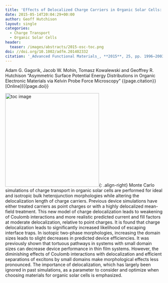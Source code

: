 ```yaml
---
title: 'Effects of Delocalized Charge Carriers in Organic Solar Cells: Predicting Nanoscale Device Performance from Morphology'
date: 2015-05-14T20:04:29+00:00
author: Geoff Hutchison
layout: single
categories:
  - Charge Transport
  - Organic Solar Cells
header:
  teaser: /images/abstracts/2015-osc-toc.png
doi: //doi.org/10.1002/adfm.201402332
citation: '_Advanced Functional Materials_, **2015**, 25, pp. 1996–2003.'
---
```

Adam G. Gagorik, Jacob W. Mohin, Tomasz Kowalewski and Geoffrey R. Hutchison &#8220;Asymmetric Surface Potential Energy Distributions in Organic Electronic Materials via Kelvin Probe Force Microscopy&#8221; {{page.citation}} [Online]({{page.doi}}

<!--more-->

<img alt="toc image" src="{{ page.header.teaser }}" width="300 px">{: .align-right}
Monte Carlo simulations of charge transport in organic solar cells are performed for ideal and isotropic bulk heterojunction morphologies while altering the delocalization length of charge carriers. Previous device simulations have either treated carriers as point charges or with a highly delocalized mean-field treatment. This new model of charge delocalization leads to weakening of Coulomb interactions and more realistic predicted current and fill factors at moderate delocalization, relative to point charges. It is found that charge delocalization leads to significantly increased likelihood of escaping interface traps. In isotopic two-phase morphologies, increasing the domain sizes leads to slight decreases in predicted device efficiencies. It was previously shown that tortuous pathways in systems with small domain sizes can decrease device performance in thin film systems. However, the diminishing effects of Coulomb interactions with delocalization and efficient separations of excitons by small domains make morphological effects less pronounced. The importance of delocalization, which has largely been ignored in past simulations, as a parameter to consider and optimize when choosing materials for organic solar cells is emphasized.
